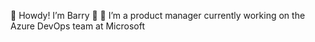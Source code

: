 👋 Howdy! I’m Barry 👋
🌱 I’m a product manager currently working on the Azure DevOps team at Microsoft

<!---
bawolfso/bawolfso is a ✨ special ✨ repository because its `README.md` (this file) appears on your GitHub profile.
You can click the Preview link to take a look at your changes.
--->
